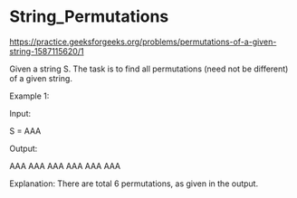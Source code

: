 # String_Permutations

https://practice.geeksforgeeks.org/problems/permutations-of-a-given-string-1587115620/1

Given a string S. The task is to find all permutations (need not be different) of a given string.

Example 1:

Input:

S = AAA

Output: 

AAA AAA AAA AAA AAA AAA

Explanation: There are total 6 permutations, as given in the output.
